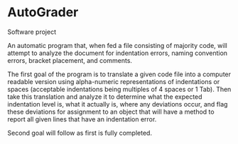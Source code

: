 # AutoGrader
Software project

An automatic program that, when fed a file consisting of majority code, will attempt to analyze the document for indentation errors, 
    naming convention errors, bracket placement, and comments.
  
The first goal of the program is to translate a given code file into a computer readable version using alpha-numeric representations of 
    indentations or spaces (acceptable indentations being multiples of 4 spaces or 1 Tab). Then take this translation and analyze it to determine
    what the expected indentation level is, what it actually is, where any deviations occur, and flag these deviations for assignment to an object 
    that will have a method to report all given lines that have an indentation error.
  
Second goal will follow as first is fully completed.

